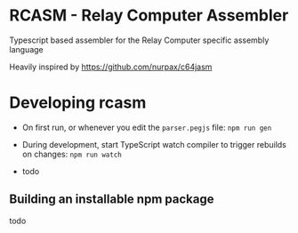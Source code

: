 # RCASM - Relay Computer Assembler

Typescript based assembler for the Relay Computer specific assembly language

Heavily inspired by https://github.com/nurpax/c64jasm

# Developing rcasm

- On first run, or whenever you edit the `parser.pegjs` file: `npm run gen`
- During development, start TypeScript watch compiler to trigger rebuilds on changes: `npm run watch`

- todo

## Building an installable npm package

todo